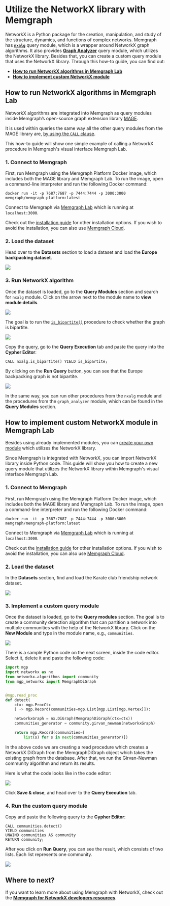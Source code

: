 # Utilize the NetworkX library with Memgraph

NetworkX is a Python package for the creation, manipulation, and study of the
structure, dynamics, and functions of complex networks. Memgraph has
[**`nxalg`**](/advanced-algorithms/available-algorithms/nxalg) query module,
which is a wrapper around NetworkX graph algorithms. It also provides **[Graph
Analyzer](/advanced-algorithms/available-algorithms/graph_analyzer)** query
module, which utilizes the NetworkX library. Besides that, you can create a
custom query module that uses the NetworkX library. Through this how-to guide,
you can find out:

- [**How to run NetworkX algorithms in Memgraph
  Lab**](#how-to-run-networkx-algorithms-in-memgraph-lab)
- [**How to implement custom NetworkX
  module**](#how-to-implement-custom-networkx-module)


## How to run NetworkX algorithms in Memgraph Lab

NetworkX algorithms are integrated into Memgraph as query modules inside
Memgraph’s open-source graph extension library
[MAGE](/advanced-algorithms/install-mage). 

It is used within queries the same way all the other query modules from the MAGE
library are, [by using the `CALL` clause](/advanced-algorithms/run-algorithms). 

This how-to guide will show one simple example of calling a NetworkX procedure
in Memgraph's visual interface Memgraph Lab. 

### 1. Connect to Memgraph

First, run Memgraph using the Memgraph Platform Docker image, which includes
both the MAGE library and Memgraph Lab. To run the image, open a command-line
interpreter and run the following Docker command:

```
docker run -it -p 7687:7687 -p 7444:7444 -p 3000:3000 memgraph/memgraph-platform:latest
```

Connect to Memgraph via [Memgraph Lab](/data-visualization) which is running at `localhost:3000`. 

Check out the [installation guide](/getting-started/install-memgraph) for other
installation options. If you wish to avoid the installation, you can also use
[Memgraph Cloud](/getting-started/install-memgraph/memgraph-cloud).

### 2. Load the dataset

Head over to the **Datasets** section to load a dataset and load the **Europe
backpacking dataset**. 

![](/pages/advanced-algorithms/utilize-networkx/nxalg-how-to-1.png)

### 3. Run NetworkX algorithm

Once the dataset is loaded, go to the **Query Modules** section and search for
`nxalg` module. Click on the arrow next to the module name to **view module
details**. 

![](/pages/advanced-algorithms/utilize-networkx/nxalg-how-to-2.png)

The goal is to run the
[`is_bipartite()`](/advanced-algorithms/available-algorithms/nxalg#is_bipartite) procedure
to check whether the graph is bipartite. 

![](/pages/advanced-algorithms/utilize-networkx/nxalg-how-to-3.png)

Copy the query, go to the **Query Execution** tab and paste the query into the
**Cypher Editor**:

```cypher 
CALL nxalg.is_bipartite() YIELD is_bipartite;
```

By clicking on the **Run Query** button, you can see that the Europe backpacking
graph is not bipartite.

![](/pages/advanced-algorithms/utilize-networkx/nxalg-how-to-4.png)

In the same way, you can run other procedures from the `nxalg` module and the
procedures from the `graph_analyzer` module, which can be found in the **Query
Modules** section.

## How to implement custom NetworkX module in Memgraph Lab

Besides using already implemented modules, you can [create your own
module](/custom-query-modules/python) which utilizes the NetworkX library.

Since Memgraph is integrated with NetworkX, you can import NetworkX library
inside Python code. This guide will show you how to create a new query module
that utilizes the NetworkX library within Memgraph's visual interface Memgraph
Lab.

### 1. Connect to Memgraph

First, run Memgraph using the Memgraph Platform Docker image, which includes
both the MAGE library and Memgraph Lab. To run the image, open a command-line
interpreter and run the following Docker command:

```
docker run -it -p 7687:7687 -p 7444:7444 -p 3000:3000 memgraph/memgraph-platform:latest
```

Connect to Memgraph via [Memgraph Lab](/data-visualization) which is running at
`localhost:3000`. 

Check out the [installation guide](/getting-started/install-memgraph) for other
installation options. If you wish to avoid the installation, you can also use
[Memgraph Cloud](/getting-started/install-memgraph/memgraph-cloud).

### 2. Load the dataset

In the **Datasets** section, find and load the Karate club friendship network
dataset. 

![](/pages/advanced-algorithms/utilize-networkx/nxalg-how-to-5.png)

### 3. Implement a custom query module

Once the dataset is loaded, go to the **Query modules** section. The goal is to
create a community detection algorithm that can partition a network into
multiple communities with the help of the NetworkX library. Click on the **New
Module** and type in the module name, e.g., `communities`. 

![](/pages/advanced-algorithms/utilize-networkx/nxalg-how-to-6.png)

There is a sample Python code on the next screen, inside the code editor. Select
it, delete it and paste the following code:

```python
import mgp
import networkx as nx
from networkx.algorithms import community
from mgp_networkx import MemgraphDiGraph


@mgp.read_proc
def detect(
    ctx: mgp.ProcCtx
    ) -> mgp.Record(communities=mgp.List[mgp.List[mgp.Vertex]]):

    networkxGraph = nx.DiGraph(MemgraphDiGraph(ctx=ctx))
    communities_generator = community.girvan_newman(networkxGraph)

    return mgp.Record(communities=[
        list(s) for s in next(communities_generator)])
```

In the above code we are creating a read procedure which creates a NetworkX
DiGraph from the MemgraphDiGraph object which takes the existing graph from the
database. After that, we run the Girvan-Newman community algorithm and return
its results.

Here is what the code looks like in the code editor:

![](/pages/advanced-algorithms/utilize-networkx/nxalg-how-to-7.png)

Click **Save & close**, and head over to the **Query Execution** tab. 

### 4. Run the custom query module

Copy and paste the following query to the **Cypher Editor**: 

```cypher
CALL communities.detect()
YIELD communities
UNWIND communities AS community
RETURN community;
```

After you click on **Run Query**, you can see the result, which consists of two
lists. Each list represents one community. 

![](/pages/advanced-algorithms/utilize-networkx/nxalg-how-to-8.png)


## Where to next?

If you want to learn more about using Memgraph with NetworkX, check out the
[**Memgraph for NetworkX developers
resources**](https://memgraph.com/memgraph-for-networkx?utm_source=networkx-guide&utm_medium=referral&utm_campaign=networkx_ppp&utm_term=docs%2Bhowtoutilize&utm_content=resources).

